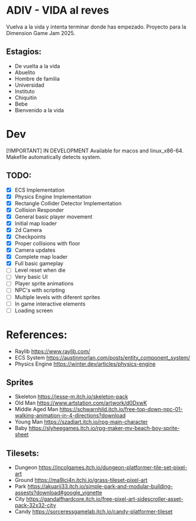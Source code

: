 # ADIV - VIDA al reves
Vuelva a la vida y intenta terminar donde has empezado.
Proyecto para la Dimension Game Jam 2025.

## Estagios:
- De vuelta a la vida
- Abuelito
- Hombre de familia
- Universidad
- Instituto
- Chiquitin
- Bebe
- Bienvenido a la vida

# Dev
[!IMPORTANT] IN DEVELOPMENT
Available for macos and linux_x86-64. Makefile automatically detects system.

## TODO:
- [x] ECS Implementation
- [x] Physics Engine Implementation
- [x] Rectangle Collider Detector Implementation
- [x] Collision Responder
- [x] General basic player movement
- [x] Initial map loader
- [x] 2d Camera
- [x] Checkpoints
- [x] Proper collisions with floor
- [x] Camera updates
- [x] Complete map loader
- [x] Full basic gameplay 
- [ ] Level reset when die
- [ ] Very basic UI
- [ ] Player sprite animations
- [ ] NPC's with scripting
- [ ] Multiple levels with diferent sprites
- [ ] In game interactive elements
- [ ] Loading screen

# References:
- Raylib https://www.raylib.com/
- ECS System https://austinmorlan.com/posts/entity_component_system/
- Physics Engine https://winter.dev/articles/physics-engine

## Sprites
- Skeleton			https://jesse-m.itch.io/skeleton-pack
- Old Man			https://www.artstation.com/artwork/d0DxwK
- Middle Aged Man	https://schwarnhild.itch.io/free-top-down-npc-01-walking-animation-in-4-directions?download
- Young Man			https://szadiart.itch.io/rpg-main-character
- Baby              https://slyheegames.itch.io/rpg-maker-mv-beach-boy-sprite-sheet

## Tilesets: 
- Dungeon	https://incolgames.itch.io/dungeon-platformer-tile-set-pixel-art
- Ground	https://ma9ici4n.itchi.io/grass-tileset-pixel-art
- Park		https://akuarii33.itch.io/simple-park-and-modular-building-assests?download#google_vignette
- City		https://gandalfhardcore.itch.io/free-pixel-art-sidescroller-asset-pack-32x32-city
- Candy		https://sorceressgamelab.itch.io/candy-platformer-tileset
